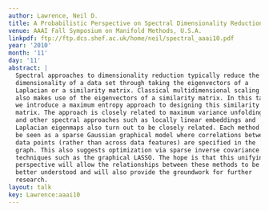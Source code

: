 ```yaml
---
author: Lawrence, Neil D.
title: A Probabilistic Perspective on Spectral Dimensionality Reduction
venue: AAAI Fall Symposium on Manifold Methods, U.S.A.
linkpdf: ftp://ftp.dcs.shef.ac.uk/home/neil/spectral_aaai10.pdf
year: '2010'
month: '11'
day: '11'
abstract: |
  Spectral approaches to dimensionality reduction typically reduce the
  dimensionality of a data set through taking the eigenvectors of a
  Laplacian or a similarity matrix. Classical multidimensional scaling
  also makes use of the eigenvectors of a similarity matrix. In this talk
  we introduce a maximum entropy approach to designing this similarity
  matrix. The approach is closely related to maximum variance unfolding
  and other spectral approaches such as locally linear embeddings and
  Laplacian eigenmaps also turn out to be closely related. Each method can
  be seen as a sparse Gaussian graphical model where correlations between
  data points (rather than across data features) are specified in the
  graph. This also suggests optimization via sparse inverse covariance
  techniques such as the graphical LASSO. The hope is that this unifying
  perspective will allow the relationships between these methods to be
  better understood and will also provide the groundwork for further
  research.
layout: talk
key: Lawrence:aaai10
---
```

